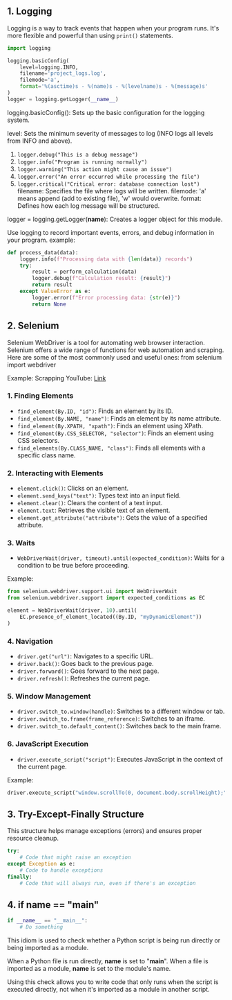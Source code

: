 ## 1. Logging

Logging is a way to track events that happen when your program runs. It's more flexible and powerful than using `print()` statements.

```python
import logging

logging.basicConfig(
    level=logging.INFO,
    filename='project_logs.log',
    filemode='a',
    format='%(asctime)s - %(name)s - %(levelname)s - %(message)s'
)
logger = logging.getLogger(__name__)
```
logging.basicConfig(): Sets up the basic configuration for the logging system.

level: Sets the minimum severity of messages to log (INFO logs all levels from INFO and above).
1.  `logger.debug("This is a debug message")`
2. `logger.info("Program is running normally")`
3. `logger.warning("This action might cause an issue")`
4. `logger.error("An error occurred while processing the file")`
5. `logger.critical("Critical error: database connection lost")`
filename: Specifies the file where logs will be written.
filemode: 'a' means append (add to existing file), 'w' would overwrite.
format: Defines how each log message will be structured.

logger = logging.getLogger(__name__): Creates a logger object for this module.

Use logging to record important events, errors, and debug information in your program.
example:
```python
def process_data(data):
    logger.info(f"Processing data with {len(data)} records")
    try:
        result = perform_calculation(data)
        logger.debug(f"Calculation result: {result}")
        return result
    except ValueError as e:
        logger.error(f"Error processing data: {str(e)}")
        return None
```

## 2. Selenium
Selenium WebDriver is a tool for automating web browser interaction.
Selenium offers a wide range of functions for web automation and scraping. Here are some of the most commonly used and useful ones:
from selenium import webdriver

Example: Scrapping YouTube: [Link](https://scrapingking.medium.com/scrape-youtube-comments-using-python-and-selenium-43a7b39d80c3)

### 1. Finding Elements

- `find_element(By.ID, "id")`: Finds an element by its ID.
- `find_element(By.NAME, "name")`: Finds an element by its name attribute.
- `find_element(By.XPATH, "xpath")`: Finds an element using XPath.
- `find_element(By.CSS_SELECTOR, "selector")`: Finds an element using CSS selectors.
- `find_elements(By.CLASS_NAME, "class")`: Finds all elements with a specific class name.

### 2. Interacting with Elements

- `element.click()`: Clicks on an element.
- `element.send_keys("text")`: Types text into an input field.
- `element.clear()`: Clears the content of a text input.
- `element.text`: Retrieves the visible text of an element.
- `element.get_attribute("attribute")`: Gets the value of a specified attribute.

### 3. Waits
- `WebDriverWait(driver, timeout).until(expected_condition)`: Waits for a condition to be true before proceeding.

Example:
```python
from selenium.webdriver.support.ui import WebDriverWait
from selenium.webdriver.support import expected_conditions as EC

element = WebDriverWait(driver, 10).until(
    EC.presence_of_element_located((By.ID, "myDynamicElement"))
)
```

### 4. Navigation

- `driver.get("url")`: Navigates to a specific URL.
- `driver.back()`: Goes back to the previous page.
- `driver.forward()`: Goes forward to the next page.
- `driver.refresh()`: Refreshes the current page.

### 5. Window Management

- `driver.switch_to.window(handle)`: Switches to a different window or tab.
- `driver.switch_to.frame(frame_reference)`: Switches to an iframe.
- `driver.switch_to.default_content()`: Switches back to the main frame.

### 6. JavaScript Execution

- `driver.execute_script("script")`: Executes JavaScript in the context of the current page.

Example:
```python
driver.execute_script("window.scrollTo(0, document.body.scrollHeight);")
```

## 3. Try-Except-Finally Structure
This structure helps manage exceptions (errors) and ensures proper resource cleanup.

```python
try:
    # Code that might raise an exception
except Exception as e:
    # Code to handle exceptions
finally:
    # Code that will always run, even if there's an exception
```

## 4. if name == "main"

```python
if __name__ == "__main__":
    # Do something
```
This idiom is used to check whether a Python script is being run directly or being imported as a module.

When a Python file is run directly, __name__ is set to "__main__".
When a file is imported as a module, __name__ is set to the module's name.

Using this check allows you to write code that only runs when the script is executed directly, not when it's imported as a module in another script.